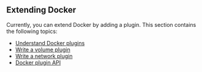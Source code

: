 <!--[metadata]>
+++
title = "Extend Docker"
description = "How to extend Docker with plugins"
keywords = ["extend, plugins, docker, documentation, developer"]
[menu.main]
identifier = "mn_extend"
name = "Extend Docker"
weight = 6
+++
<![end-metadata]-->


## Extending Docker

Currently, you can extend Docker by adding a plugin. This section contains the following topics:

* [Understand Docker plugins](/docs/extend/plugins.md)
* [Write a volume plugin](/docs/extend/plugins_volume.md)
* [Write a network plugin](/docs/extend/plugins_network.md)
* [Docker plugin API](/docs/extend/plugin_api.md)
